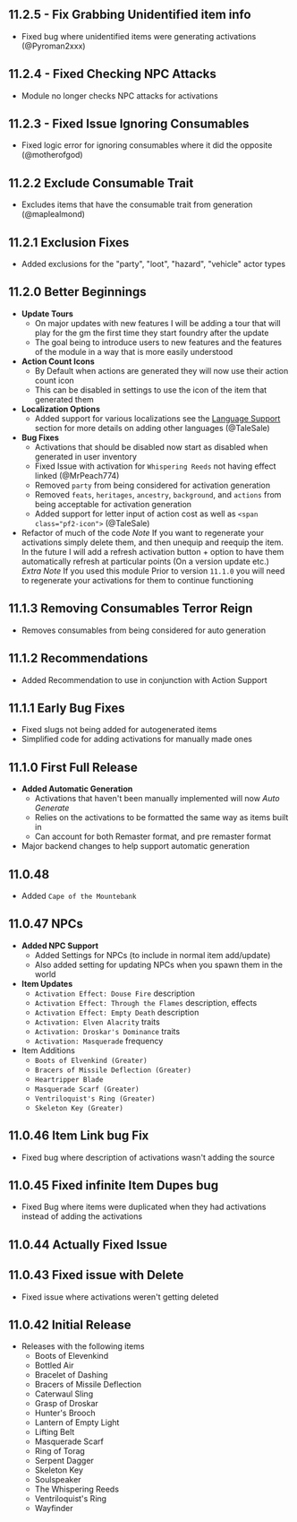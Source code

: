 ## 11.2.5 - Fix Grabbing Unidentified item info
- Fixed bug where unidentified items were generating activations (@Pyroman2xxx) 
## 11.2.4 - Fixed Checking NPC Attacks
- Module no longer checks NPC attacks for activations
## 11.2.3 - Fixed Issue Ignoring Consumables
- Fixed logic error for ignoring consumables where it did the opposite (@motherofgod)
## 11.2.2 Exclude Consumable Trait
- Excludes items that have the consumable trait from generation (@maplealmond)
## 11.2.1 Exclusion Fixes
- Added exclusions for the "party", "loot", "hazard", "vehicle" actor types
## 11.2.0 Better Beginnings
- **Update Tours**
  - On major updates with new features I will be adding a tour that will play for the gm the first time they start foundry after the update
  - The goal being to introduce users to new features and the features of the module in a way that is more easily understood
- **Action Count Icons**
  - By Default when actions are generated they will now use their action count icon
  - This can be disabled in settings to use the icon of the item that generated them
- **Localization Options**
  - Added support for various localizations see the [Language Support](https://github.com/ChasarooniZ/pf2e-item-activations?tab=readme-ov-file#language-support) section for more details on adding other languages (@TaleSale)
- **Bug Fixes**
  - Activations that should be disabled now start as disabled when generated in user inventory
  - Fixed Issue with activation for `Whispering Reeds` not having effect linked (@MrPeach774)
  - Removed `party` from being considered for activation generation
  - Removed `feats`, `heritages`, `ancestry`, `background`, and `actions` from being acceptable for activation generation
  - Added support for letter input of action cost as well as `<span class="pf2-icon">` (@TaleSale)
- Refactor of much of the code
*Note* If you want to regenerate your activations simply delete them, and then unequip and reequip the item. In the future I will add a refresh activation button + option to have them automatically refresh at particular points (On a version update etc.)
*Extra Note* If you used this module Prior to version `11.1.0` you will need to regenerate your activations for them to continue functioning
## 11.1.3 Removing Consumables Terror Reign
- Removes consumables from being considered for auto generation
## 11.1.2 Recommendations
- Added Recommendation to use in conjunction with Action Support
## 11.1.1 Early Bug Fixes
- Fixed slugs not being added for autogenerated items
- Simplified code for adding activations for manually made ones
## 11.1.0 First Full Release
 - **Added Automatic Generation**
   - Activations that haven't been manually implemented will now *Auto Generate*
   - Relies on the activations to be formatted the same way as items built in
   - Can account for both Remaster format, and pre remaster format
 - Major backend changes to help support automatic generation
## 11.0.48
 - Added `Cape of the Mountebank`
## 11.0.47 NPCs
- **Added NPC Support**
  - Added Settings for NPCs (to include in normal item add/update)
  - Also added setting for updating NPCs when you spawn them in the world
- **Item Updates**
  - `Activation Effect: Douse Fire` description
  - `Activation Effect: Through the Flames` description, effects
  - `Activation Effect: Empty Death` description
  - `Activation: Elven Alacrity` traits
  - `Activation: Droskar's Dominance` traits
  - `Activation: Masquerade` frequency
- Item Additions
  - `Boots of Elvenkind (Greater)`
  - `Bracers of Missile Deflection (Greater)`
  - `Heartripper Blade`
  - `Masquerade Scarf (Greater)`
  - `Ventriloquist's Ring (Greater)`
  - `Skeleton Key (Greater)`
## 11.0.46 Item Link bug Fix
- Fixed bug where description of activations wasn't adding the source
## 11.0.45 Fixed infinite Item Dupes bug
- Fixed Bug where items were duplicated when they had activations instead of adding the activations
## 11.0.44 Actually Fixed Issue
## 11.0.43 Fixed issue with Delete
- Fixed issue where activations weren't getting deleted
## 11.0.42 Initial Release
- Releases with the following items
  - Boots of Elevenkind
  - Bottled Air
  - Bracelet of Dashing
  - Bracers of Missile Deflection
  - Caterwaul Sling
  - Grasp of Droskar
  - Hunter's Brooch
  - Lantern of Empty Light
  - Lifting Belt
  - Masquerade Scarf
  - Ring of Torag
  - Serpent Dagger
  - Skeleton Key
  - Soulspeaker
  - The Whispering Reeds
  - Ventriloquist's Ring
  - Wayfinder
